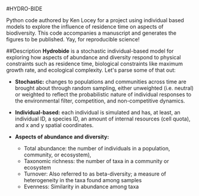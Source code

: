 #HYDRO-BIDE

Python code authored by Ken Locey for a project using individual based models to explore the influence of residence time on aspects of biodiversity. This code accompanies a manuscript and generates the figures to be published. Yay, for reproducible science!

##Description
**Hydrobide** is a stochastic individual-based model for exploring how aspects of abundance and diversity respond to physical constraints such as residence time, biological constraints like maximum growth rate, and ecological complexity. Let's parse some of that out:

* **Stochastic:** changes to populations and communities across time are brought about through random sampling, either unweighted (i.e. neutral) or weighted to reflect the probabilistic nature of individual responses to the environmental filter, competition, and non-competitive dynamics.

* **Individual-based:** each individual is simulated and has, at least, an individual ID, a species ID, an amount of internal resources (cell quota), and x and y spatial coordinates.

* **Aspects of abundance and diversity:** 
	* Total abundance: the number of individuals in a population, community, or ecosystem), 
	* Taxonomic richness: the number of taxa in a community or ecosystem
	* Turnover: Also referred to as beta-diversity; a measure of heterogeneity in the taxa found among samples
	* Evenness: Similarity in abundance among taxa


